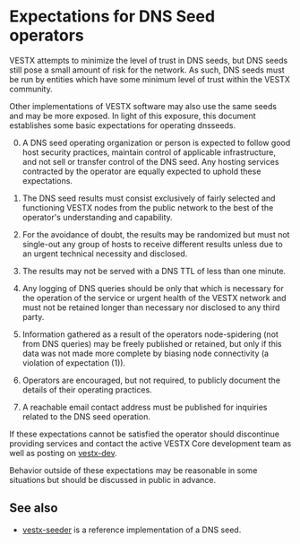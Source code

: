 Expectations for DNS Seed operators
====================================

VESTX attempts to minimize the level of trust in DNS seeds,
but DNS seeds still pose a small amount of risk for the network.
As such, DNS seeds must be run by entities which have some minimum
level of trust within the VESTX community.

Other implementations of VESTX software may also use the same
seeds and may be more exposed. In light of this exposure, this
document establishes some basic expectations for operating dnsseeds.

0. A DNS seed operating organization or person is expected to follow good
host security practices, maintain control of applicable infrastructure,
and not sell or transfer control of the DNS seed. Any hosting services
contracted by the operator are equally expected to uphold these expectations.

1. The DNS seed results must consist exclusively of fairly selected and
functioning VESTX nodes from the public network to the best of the
operator's understanding and capability.

2. For the avoidance of doubt, the results may be randomized but must not
single-out any group of hosts to receive different results unless due to an
urgent technical necessity and disclosed.

3. The results may not be served with a DNS TTL of less than one minute.

4. Any logging of DNS queries should be only that which is necessary
for the operation of the service or urgent health of the VESTX
network and must not be retained longer than necessary nor disclosed
to any third party.

5. Information gathered as a result of the operators node-spidering
(not from DNS queries) may be freely published or retained, but only
if this data was not made more complete by biasing node connectivity
(a violation of expectation (1)).

6. Operators are encouraged, but not required, to publicly document the
details of their operating practices.

7. A reachable email contact address must be published for inquiries
related to the DNS seed operation.

If these expectations cannot be satisfied the operator should
discontinue providing services and contact the active VESTX
Core development team as well as posting on
[vestx-dev](https://lists.linuxfoundation.org/mailman/listinfo/vestx-dev).

Behavior outside of these expectations may be reasonable in some
situations but should be discussed in public in advance.

See also
----------
- [vestx-seeder](https://github.com/sipa/vestx-seeder) is a reference implementation of a DNS seed.
